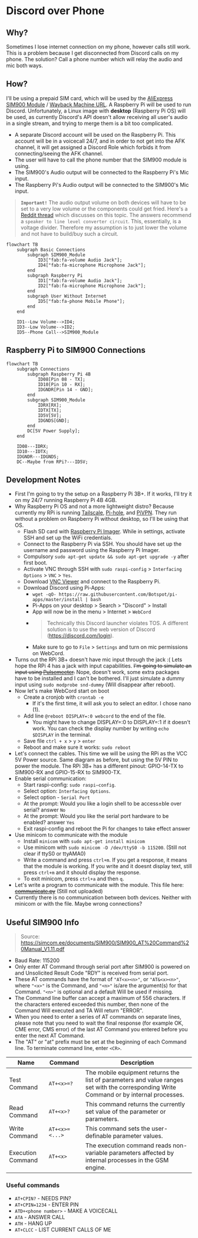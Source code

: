 # Discord over Phone
## Why?
Sometimes I lose internet connection on my phone, however calls still work. This is a problem because I get disconnected from Discord calls on my phone. The solution? Call a phone number which will relay the audio and mic both ways.

## How?
I'll be using a prepaid SIM card, which will be used by the [AliExpress SIM900 Module](https://aliexpress.com/item/32308127622.html) / [Wayback Machine URL](https://web.archive.org/web/20221012180515/https://www.aliexpress.us/item/2251832121812870.html?gatewayAdapt=esp2usa4itemAdapt&_randl_shipto=US).
A Raspberry Pi will be used to run Discord. Unfortunately, a Linux image with **desktop** (Raspberry Pi OS) will be used, as currently Discord's API doesn't allow receiving all user's audio in a single stream, and trying to merge them is a bit too complicated.

- A separate Discord account will be used on the Raspberry Pi. This account will be in a voicecall 24/7, and in order to not get into the AFK channel, it will get assigned a Discord Role which forbids it from connecting/seeing the AFK channel.
- The user will have to call the phone number that the SIM900 module is using.
- The SIM900's Audio output will be connected to the Raspberry Pi's Mic input.
- The Raspberry Pi's Audio output will be connected to the SIM900's Mic input.
> **`Important!`** The audio output volume on both devices will have to be set to a very low volume or the components could get fried. Here's a [Reddit thread](https://www.reddit.com/r/diyelectronics/comments/xknfgu/looking_for_cabledevice_that_turns_audio_output/) which discusses on this topic. The answers recommend a `speaker to line level converter circuit`. This, essentially, is a voltage divider. Therefore my assumption is to just lower the volume and not have to build/buy such a circuit.


```mermaid
flowchart TB
    subgraph Basic Connections
        subgraph SIM900_Module
            ID3["fab:fa-volume Audio Jack"];
            ID4["fab:fa-microphone Microphone Jack"];
        end
        subgraph Raspberry Pi
            ID1["fab:fa-volume Audio Jack"];
            ID2["fab:fa-microphone Microphone Jack"];
        end
        subgraph User Without Internet
            ID5["fab:fa-phone Mobile Phone"];
        end
    end

    ID1--Low Volume-->ID4;
    ID3--Low Volume-->ID2;
    ID5--Phone Call-->SIM900_Module
```

## Raspberry Pi to SIM900 Connections

```mermaid
flowchart TB
    subgraph Connections
        subgraph Raspberry Pi 4B
            ID08[Pin 08 - TX];
            ID10[Pin 10 - RX];
            IDGNDR[Pin 14 - GND];
        end
        subgraph SIM900_Module
            IDRX[RX];
            IDTX[TX];
            ID5V[5V];
            IDGNDS[GND];
        end
        DC[5V Power Supply];
    end

    ID08---IDRX;
    ID10---IDTX;
    IDGNDR---IDGNDS;
    DC--Maybe from RPi?---ID5V;
```

## Development Notes

- First I'm going to try the setup on a Raspberry Pi 3B+. If it works, I'll try it on my 24/7 running Raspberry Pi 4B 4GB.
- Why Raspberry Pi OS and not a more lightweight distro? Because currently my RPi is running [Tailscale](https://tailscale.com/), [Pi-hole](https://pi-hole.net/), and [PiVPN](https://www.pivpn.io/). They run without a problem on Raspberry Pi without desktop, so I'll be using that OS.
  - Flash SD card with [Raspberry Pi Imager](https://www.raspberrypi.com/software/). While in settings, activate SSH and set up the WiFi credentials.
  - Connect to the Raspberry Pi via SSH. You should have set up the username and password using the Raspberry Pi Imager.
  - Compulsory `sudo apt-get update && sudo apt-get upgrade -y` after first boot.
  - Activate VNC through SSH with `sudo raspi-config` > `Interfacing Options` > `VNC` > `Yes`.
  - Download [VNC Viewer](https://www.realvnc.com/es/connect/download/viewer/) and connect to the Raspberry Pi.
  - Download Discord using Pi-Apps:
    - `wget -qO- https://raw.githubusercontent.com/Botspot/pi-apps/master/install | bash`
    - Pi-Apps on your desktop > Search > "Discord" > Install
    - App will now be in the menu > Internet > `WebCord`
    - > Technically this Discord launcher violates TOS. A different solution is to use the web version of Discord (https://discord.com/login).
    - Make sure to go to `File` > `Settings` and turn on mic permissions on WebCord. 
- Turns out the RPi 3B+ doesn't have mic input through the jack :( Lets hope the RPi 4 has a jack with input capabilities. ~~I'm going to simulate an input using [Pulsemeeter](https://pypi.org/project/pulsemeeter/).~~ Nope, doesn't work, some extra packages have to be installed and I can't be bothered. I'll just simulate a dummy input using `sudo modprobe snd-dummy` (Will disappear after reboot).
- Now let's make WebCord start on boot
  - Create a cronjob with `crontab -e`
    - If it's the first time, it will ask you to select an editor. I chose nano (1).
  - Add line `@reboot DISPLAY=:0 webcord` to the end of the file. 
    - You might have to change DISPLAY=:0 to DISPLAY=:1 if it doesn't work. You can check the display number by writing `echo $DISPLAY` in the terminal.
  - Save file `ctrl + x` > `y` > `enter`
  - Reboot and make sure it works: `sudo reboot`
- Let's connect the cables. This time we will be using the RPi as the VCC 5V Power source. Same diagram as before, but using the 5V PIN to power the module. The RPi 3B+ has a different pinout: GPIO-14-TX to SIM900-RX and GPIO-15-RX to SIM900-TX.
- Enable serial communication:
  - Start raspi-config: `sudo raspi—config`.
  - Select option: `Interfacing Options`.
  - Select option  - `Serial Port`
  - At the prompt: Would you like a login sheII to be access±ble over serial?
  answer `No`
  - At the prompt: Would you like the serial port hardware to be enabled? answer `Yes`
  - Exit raspi-config and reboot the Pi for changes to take effect
  answer
- Use minicom to communicate with the module
  - Install `minicom` with `sudo apt-get install minicom`
  - Use minicom with `sudo minicom -D /dev/ttyS0 -b 115200`. (Still not clear if ttyS0 or ttyAMA0)
  - Write a command and press `ctrl+m`. If you get a response, it means that the module is working. If you write and it doesnt display text, still press `ctrl+m` and it should display the response.
  - To exit minicom, press `ctrl+a` and then `q`.
- Let's write a program to communicate with the module. This file here: ~~[communicate.py](communicate.py)~~ (Still not uploaded)
- Currently there is no communication between both devices. Neither with minicom or with the file. Maybe wrong connections?

## Useful SIM900 Info
> Source: https://simcom.ee/documents/SIM900/SIM900_AT%20Command%20Manual_V1.11.pdf
- Baud Rate: 115200
- Only enter AT Command through serial port after SIM900 is powered on and Unsolicited Result Code "RDY" is received from serial port. 
- These AT commands have the format of `"AT<x><n>"`, or `"AT&<x><n>"`, where `"<x>"` is the Command, and `"<n>"` is/are the argument(s) for that Command. `"<n>"` is optional and a default Will be used if missing.
- The Command line buffer can accept a maximum of 556 characters. If the characters entered exceeded this number, then none of the Command Will executed and TA Will return "ERROR".
- When you need to enter a series of AT commands on separate lines, please note that you need to wait the final response (for example OK, CME error, CMS error) of the last AT Command you entered before you enter the next AT Command.
- The "AT" or "at" prefix must be set at the beginning of each Command line. To terminate command line, enter `<CR>`.


| Name              | Command        | Description                                                                                                                             |
|-------------------|----------------|-----------------------------------------------------------------------------------------------------------------------------------------|
| Test Command      | `AT+<x>=?`     | The mobile equipment returns the list of parameters and value ranges set with the corresponding Write Command or by internal processes. |
| Read Command      | `AT+<x>?`      | This command returns the currently set value of the parameter or parameters.                                                            |
| Write Command     | `AT+<x>=<...>` | This command sets the user-definable parameter values.                                                                                  |
| Execution Command | `AT+<x>`       | The execution command reads non-variable parameters affected by internal processes in the GSM engine.                                   |                            |                |

### Useful commands
- `AT+CPIN?` - NEEDS PIN?
- `AT+CPIN=1234` - ENTER PIN
- `ATD+<phone number>` - MAKE A VOICECALL
- `ATA` - ANSWER CALL
- `ATH` - HANG UP
- `AT+CLCC` - LIST CURRENT CALLS OF ME